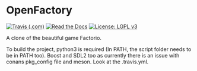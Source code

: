 # OpenFactory
[![Travis (.com)](https://img.shields.io/travis/com/Spide85/openFactory?style=for-the-badge)](https://travis-ci.com/Spide85/openFactory)
[![Read the Docs](https://img.shields.io/readthedocs/openfactory?style=for-the-badge)](https://openfactory.readthedocs.io/en/latest/)
[![License: LGPL v3](https://img.shields.io/badge/License-LGPL%20v3-/?style=for-the-badge&color=blue)](https://www.gnu.org/licenses/lgpl-3.0)

A clone of the beautiful game Factorio.

To build the project, python3 is required (In PATH, the script folder needs to be in PATH too).
Boost and SDL2 too as currently there is an issue with conans pkg_config file and meson. Look at the .travis.yml.

